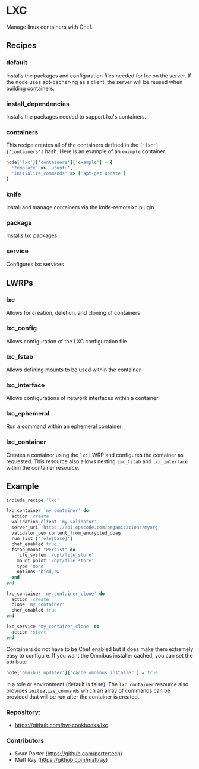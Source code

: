 # LXC

Manage linux containers with Chef.

## Recipes

### default

Installs the packages and configuration files needed for lxc on the server. If
the node uses apt-cacher-ng as a client, the server will be reused when building
containers.

### install_dependencies

Installs the packages needed to support lxc's containers.

### containers

This recipe creates all of the containers defined in the `['lxc']['containers']`
hash. Here is an example of an `example` container:

```ruby
node['lxc']['containers']['example'] = { 
  'template' => 'ubuntu',
  'initialize_commands' => ['apt-get update']
}
```

### knife

Install and manage containers via the knife-remotelxc plugin.

### package

Installs lxc packages

### service

Configures lxc services

## LWRPs

### lxc

Allows for creation, deletion, and cloning of containers

### lxc_config

Allows configuration of the LXC configuration file

### lxc_fstab

Allows defining mounts to be used within the container

### lxc_interface

Allows configurations of network interfaces within a container

### lxc_ephemeral

Run a command within an ephemeral container

### lxc_container

Creates a container using the `lxc` LWRP and configures the container
as requested. This resource also allows nesting `lxc_fstab` and
`lxc_interface` within the container resource.

## Example

```ruby
include_recipe 'lxc'

lxc_container 'my_container' do
  action :create
  validation_client 'my-validator'
  server_uri 'https://api.opscode.com/organizations/myorg'
  validator_pem content_from_encrypted_dbag
  run_list ['role[base]']
  chef_enabled true
  fstab_mount "Persist" do
    file_system '/opt/file_store'
    mount_point '/opt/file_store'
    type 'none'
    options 'bind,rw'
  end
end

lxc_container 'my_container_clone' do
  action :create
  clone 'my_container'
  chef_enabled true
end

lxc_service 'my_container_clone' do
  action :start
end
```

Containers do not have to be Chef enabled but it does make them
extremely easy to configure. If you want the Omnibus installer
cached, you can set the attribute

```ruby
node['omnibus_updater']['cache_omnibus_installer'] = true
```

in a role or environment (default is false). The `lxc_container`
resource also provides `initialize_commands` which an array of
commands can be provided that will be run after the container is
created.

### Repository:

* https://github.com/hw-cookbooks/lxc

### Contributors

* Sean Porter (https://github.com/portertech)
* Matt Ray (https://github.com/mattray)
